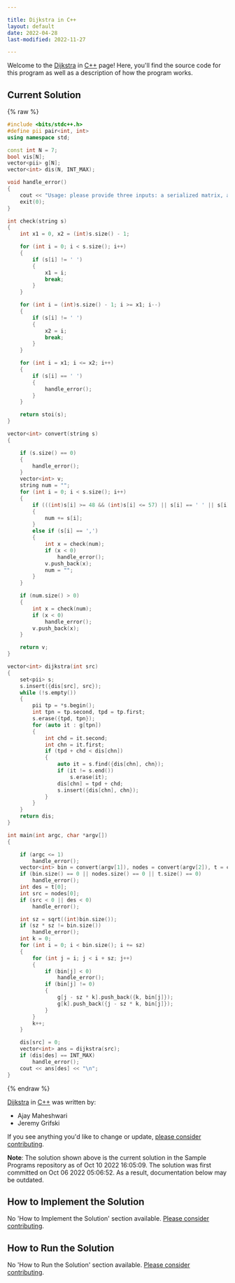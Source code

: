 ```yaml
---

title: Dijkstra in C++
layout: default
date: 2022-04-28
last-modified: 2022-11-27

---
```


Welcome to the [Dijkstra](https://sampleprograms.io/projects/dijkstra) in [C++](https://sampleprograms.io/languages/c-plus-plus) page! Here, you'll find the source code for this program as well as a description of how the program works.

## Current Solution

{% raw %}

```c++
#include <bits/stdc++.h>
#define pii pair<int, int>
using namespace std;

const int N = 7;
bool vis[N];
vector<pii> g[N];
vector<int> dis(N, INT_MAX);

void handle_error()
{
    cout << "Usage: please provide three inputs: a serialized matrix, a source node and a destination node";
    exit(0);
}

int check(string s)
{
    int x1 = 0, x2 = (int)s.size() - 1;

    for (int i = 0; i < s.size(); i++)
    {
        if (s[i] != ' ')
        {
            x1 = i;
            break;
        }
    }

    for (int i = (int)s.size() - 1; i >= x1; i--)
    {
        if (s[i] != ' ')
        {
            x2 = i;
            break;
        }
    }

    for (int i = x1; i <= x2; i++)
    {
        if (s[i] == ' ')
        {
            handle_error();
        }
    }

    return stoi(s);
}

vector<int> convert(string s)
{

    if (s.size() == 0)
    {
        handle_error();
    }
    vector<int> v;
    string num = "";
    for (int i = 0; i < s.size(); i++)
    {
        if (((int)s[i] >= 48 && (int)s[i] <= 57) || s[i] == ' ' || s[i] == '-')
        {
            num += s[i];
        }
        else if (s[i] == ',')
        {
            int x = check(num);
            if (x < 0)
                handle_error();
            v.push_back(x);
            num = "";
        }
    }

    if (num.size() > 0)
    {
        int x = check(num);
        if (x < 0)
            handle_error();
        v.push_back(x);
    }

    return v;
}

vector<int> dijkstra(int src)
{
    set<pii> s;
    s.insert({dis[src], src});
    while (!s.empty())
    {
        pii tp = *s.begin();
        int tpn = tp.second, tpd = tp.first;
        s.erase({tpd, tpn});
        for (auto it : g[tpn])
        {
            int chd = it.second;
            int chn = it.first;
            if (tpd + chd < dis[chn])
            {
                auto it = s.find({dis[chn], chn});
                if (it != s.end())
                    s.erase(it);
                dis[chn] = tpd + chd;
                s.insert({dis[chn], chn});
            }
        }
    }
    return dis;
}

int main(int argc, char *argv[])
{

    if (argc <= 1)
        handle_error();
    vector<int> bin = convert(argv[1]), nodes = convert(argv[2]), t = convert(argv[3]);
    if (bin.size() == 0 || nodes.size() == 0 || t.size() == 0)
        handle_error();
    int des = t[0];
    int src = nodes[0];
    if (src < 0 || des < 0)
        handle_error();

    int sz = sqrt((int)bin.size());
    if (sz * sz != bin.size())
        handle_error();
    int k = 0;
    for (int i = 0; i < bin.size(); i += sz)
    {
        for (int j = i; j < i + sz; j++)
        {
            if (bin[j] < 0)
                handle_error();
            if (bin[j] != 0)
            {
                g[j - sz * k].push_back({k, bin[j]});
                g[k].push_back({j - sz * k, bin[j]});
            }
        }
        k++;
    }

    dis[src] = 0;
    vector<int> ans = dijkstra(src);
    if (dis[des] == INT_MAX)
        handle_error();
    cout << ans[des] << "\n";
}
```

{% endraw %}

[Dijkstra](https://sampleprograms.io/projects/dijkstra) in [C++](https://sampleprograms.io/languages/c-plus-plus) was written by:

- Ajay Maheshwari
- Jeremy Grifski

If you see anything you'd like to change or update, [please consider contributing](https://github.com/TheRenegadeCoder/sample-programs).

**Note**: The solution shown above is the current solution in the Sample Programs repository as of Oct 10 2022 16:05:09. The solution was first committed on Oct 06 2022 05:06:52. As a result, documentation below may be outdated.

## How to Implement the Solution

No 'How to Implement the Solution' section available. [Please consider contributing](https://github.com/TheRenegadeCoder/sample-programs-website).

## How to Run the Solution

No 'How to Run the Solution' section available. [Please consider contributing](https://github.com/TheRenegadeCoder/sample-programs-website).